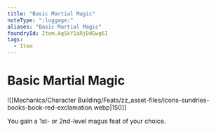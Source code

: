 ```yaml
---
title: "Basic Martial Magic"
noteType: ":luggage:"
aliases: "Basic Martial Magic"
foundryId: Item.Aq5kY1aRjDdGwg6I
tags:
  - Item
---
```


# Basic Martial Magic
![[Mechanics/Character Building/Feats/zz_asset-files/icons-sundries-books-book-red-exclamation.webp|150]]

You gain a 1st- or 2nd-level magus feat of your choice.
